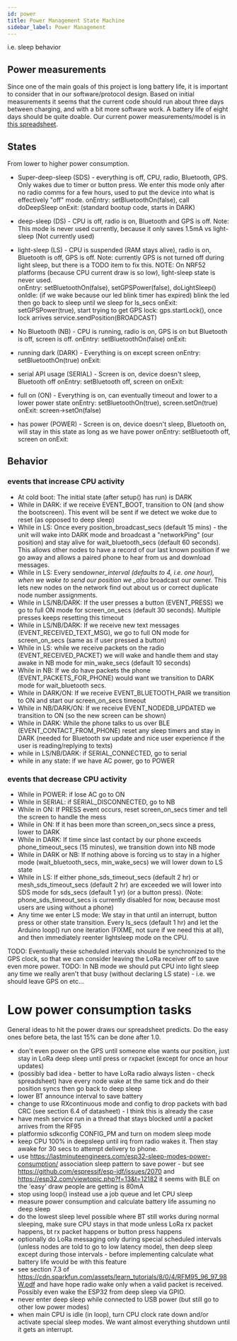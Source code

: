 ```yaml
---
id: power
title: Power Management State Machine
sidebar_label: Power Management
---
```


i.e. sleep behavior

## Power measurements

Since one of the main goals of this project is long battery life, it is important to consider that in our software/protocol design. Based on initial measurements it seems that the current code should run about three days between charging, and with a bit more software work. A battery life of eight days should be quite doable. Our current power measurements/model is in [this spreadsheet](https://docs.google.com/spreadsheets/d/1ft1bS3iXqFKU8SApU8ZLTq9r7QQEGESYnVgdtvdT67k/edit?usp=sharing).

## States

From lower to higher power consumption.

- Super-deep-sleep (SDS) - everything is off, CPU, radio, Bluetooth, GPS. Only wakes due to timer or button press. We enter this mode only after no radio comms for a few hours, used to put the device into what is effectively "off" mode.
  onEntry: setBluetoothOn(false), call doDeepSleep
  onExit: (standard bootup code, starts in DARK)

- deep-sleep (DS) - CPU is off, radio is on, Bluetooth and GPS is off. Note: This mode is never used currently, because it only saves 1.5mA vs light-sleep
  (Not currently used)

- light-sleep (LS) - CPU is suspended (RAM stays alive), radio is on, Bluetooth is off, GPS is off. Note: currently GPS is not turned
  off during light sleep, but there is a TODO item to fix this.
  NOTE: On NRF52 platforms (because CPU current draw is so low), light-sleep state is never used.  
   onEntry: setBluetoothOn(false), setGPSPower(false), doLightSleep()
  onIdle: (if we wake because our led blink timer has expired) blink the led then go back to sleep until we sleep for ls_secs
  onExit: setGPSPower(true), start trying to get GPS lock: gps.startLock(), once lock arrives service.sendPosition(BROADCAST)

- No Bluetooth (NB) - CPU is running, radio is on, GPS is on but Bluetooth is off, screen is off.
  onEntry: setBluetoothOn(false)
  onExit:

- running dark (DARK) - Everything is on except screen
  onEntry: setBluetoothOn(true)
  onExit:

- serial API usage (SERIAL) - Screen is on, device doesn't sleep, Bluetooth off
  onEntry: setBluetooth off, screen on
  onExit:

- full on (ON) - Everything is on, can eventually timeout and lower to a lower power state
  onEntry: setBluetoothOn(true), screen.setOn(true)
  onExit: screen->setOn(false)

- has power (POWER) - Screen is on, device doesn't sleep, Bluetooth on, will stay in this state as long as we have power
  onEntry: setBluetooth off, screen on
  onExit:

## Behavior

### events that increase CPU activity

- At cold boot: The initial state (after setup() has run) is DARK
- While in DARK: if we receive EVENT_BOOT, transition to ON (and show the bootscreen). This event will be sent if we detect we woke due to reset (as opposed to deep sleep)
- While in LS: Once every position_broadcast_secs (default 15 mins) - the unit will wake into DARK mode and broadcast a "networkPing" (our position) and stay alive for wait_bluetooth_secs (default 60 seconds). This allows other nodes to have a record of our last known position if we go away and allows a paired phone to hear from us and download messages.
- While in LS: Every send*owner_interval (defaults to 4, i.e. one hour), when we wake to send our position we \_also* broadcast our owner. This lets new nodes on the network find out about us or correct duplicate node number assignments.
- While in LS/NB/DARK: If the user presses a button (EVENT_PRESS) we go to full ON mode for screen_on_secs (default 30 seconds). Multiple presses keeps resetting this timeout
- While in LS/NB/DARK: If we receive new text messages (EVENT_RECEIVED_TEXT_MSG), we go to full ON mode for screen_on_secs (same as if user pressed a button)
- While in LS: while we receive packets on the radio (EVENT_RECEIVED_PACKET) we will wake and handle them and stay awake in NB mode for min_wake_secs (default 10 seconds)
- While in NB: If we do have packets the phone (EVENT_PACKETS_FOR_PHONE) would want we transition to DARK mode for wait_bluetooth secs.
- While in DARK/ON: If we receive EVENT_BLUETOOTH_PAIR we transition to ON and start our screen_on_secs timeout
- While in NB/DARK/ON: If we receive EVENT_NODEDB_UPDATED we transition to ON (so the new screen can be shown)
- While in DARK: While the phone talks to us over BLE (EVENT_CONTACT_FROM_PHONE) reset any sleep timers and stay in DARK (needed for Bluetooth sw update and nice user experience if the user is reading/replying to texts)
- while in LS/NB/DARK: if SERIAL_CONNECTED, go to serial
- while in any state: if we have AC power, go to POWER

### events that decrease CPU activity

- While in POWER: if lose AC go to ON
- While in SERIAL: if SERIAL_DISCONNECTED, go to NB
- While in ON: If PRESS event occurs, reset screen_on_secs timer and tell the screen to handle the mess
- While in ON: If it has been more than screen_on_secs since a press, lower to DARK
- While in DARK: If time since last contact by our phone exceeds phone_timeout_secs (15 minutes), we transition down into NB mode
- While in DARK or NB: If nothing above is forcing us to stay in a higher mode (wait_bluetooth_secs, min_wake_secs) we will lower down to LS state
- While in LS: If either phone_sds_timeout_secs (default 2 hr) or mesh_sds_timeout_secs (default 2 hr) are exceeded we will lower into SDS mode for sds_secs (default 1 yr) (or a button press). (Note: phone_sds_timeout_secs is currently disabled for now, because most users
  are using without a phone)
- Any time we enter LS mode: We stay in that until an interrupt, button press or other state transition. Every ls_secs (default 1 hr) and let the Arduino loop() run one iteration (FIXME, not sure if we need this at all), and then immediately reenter lightsleep mode on the CPU.

TODO: Eventually these scheduled intervals should be synchronized to the GPS clock, so that we can consider leaving the LoRa receiver off to save even more power.
TODO: In NB mode we should put CPU into light sleep any time we really aren't that busy (without declaring LS state) - i.e. we should leave GPS on etc...

# Low power consumption tasks

General ideas to hit the power draws our spreadsheet predicts. Do the easy ones before beta, the last 15% can be done after 1.0.

- don't even power on the GPS until someone else wants our position, just stay in LoRa deep sleep until press or rxpacket (except for once an hour updates)
- (possibly bad idea - better to have LoRa radio always listen - check spreadsheet) have every node wake at the same tick and do their position syncs then go back to deep sleep
- lower BT announce interval to save battery
- change to use RXcontinuous mode and config to drop packets with bad CRC (see section 6.4 of datasheet) - I think this is already the case
- have mesh service run in a thread that stays blocked until a packet arrives from the RF95
- platformio sdkconfig CONFIG_PM and turn on modem sleep mode
- keep CPU 100% in deepsleep until irq from radio wakes it. Then stay awake for 30 secs to attempt delivery to phone.
- use https://lastminuteengineers.com/esp32-sleep-modes-power-consumption/ association sleep pattern to save power - but see https://github.com/espressif/esp-idf/issues/2070 and https://esp32.com/viewtopic.php?f=13&t=12182 it seems with BLE on the 'easy' draw people are getting is 80mA
- stop using loop() instead use a job queue and let CPU sleep
- measure power consumption and calculate battery life assuming no deep sleep
- do the lowest sleep level possible where BT still works during normal sleeping, make sure CPU stays in that mode unless LoRa rx packet happens, bt rx packet happens or button press happens
- optionally do LoRa messaging only during special scheduled intervals (unless nodes are told to go to low latency mode), then deep sleep except during those intervals - before implementing calculate what battery life would be with this feature
- see section 7.3 of https://cdn.sparkfun.com/assets/learn_tutorials/8/0/4/RFM95_96_97_98W.pdf and have hope radio wake only when a valid packet is received. Possibly even wake the ESP32 from deep sleep via GPIO.
- never enter deep sleep while connected to USB power (but still go to other low power modes)
- when main CPU is idle (in loop), turn CPU clock rate down and/or activate special sleep modes. We want almost everything shutdown until it gets an interrupt.
